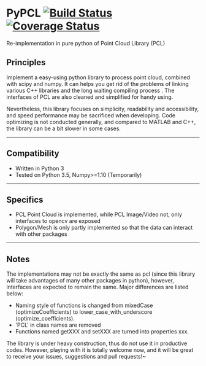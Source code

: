 # PyPCL [![Build Status](https://travis-ci.org/cmpute/pypcl.svg?branch=master)](https://travis-ci.org/cmpute/pypcl) [![Coverage Status](https://coveralls.io/repos/github/cmpute/pypcl/badge.svg)](https://coveralls.io/github/cmpute/pypcl)

Re-implementation in pure python of Point Cloud Library (PCL)

## Principles
Implement a easy-using python library to process point cloud, combined with scipy and numpy. It can helps you get rid of the problems of linking various C++ libraries and the long waiting compiling process . The interfaces of PCL are also cleaned and simplified for handy using.

Nevertheless, this library focuses on simplicity, readability and accessibility, and speed performance may be sacrificed when developing. Code optimizing is not conducted generally, and compared to MATLAB and C++, the library can be a bit slower in some cases.

------------------------

## Compatibility
- Written in Python 3
- Tested on Python 3.5, Numpy>=1.10 (Temporarily)

------------------------

## Specifics
- PCL Point Cloud is implemented, while PCL Image/Video not, only interfaces to opencv are exposed
- Polygon/Mesh is only partly implemented so that the data can interact with other packages

------------------------

## Notes
The implementations may not be exactly the same as pcl (since this library will take advantages of many other packages in python), however, interfaces are expected to remain the same. Major differences are listed below:
- Naming style of functions is changed from mixedCase (optimizeCoefficients) to lower_case_with_underscore (optimize_coefficients).
- 'PCL' in class names are removed
- Functions named getXXX and setXXX are turned into properties xxx.

The library is under heavy construction, thus do not use it in productive codes. However, playing with it is totally welcome now, and it will be great to receive your issues, suggestions and pull requests!~

